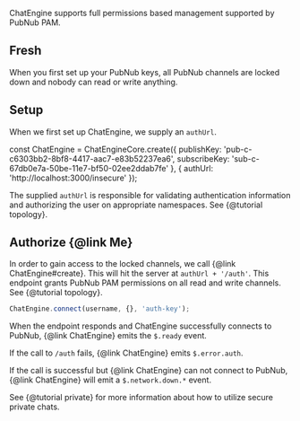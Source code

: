 ChatEngine supports full permissions based management supported by PubNub PAM.

## Fresh

When you first set up your PubNub keys, all PubNub channels are locked down and
nobody can read or write anything.

## Setup

When we first set up ChatEngine, we supply an ```authUrl```.

const ChatEngine = ChatEngineCore.create({
    publishKey: 'pub-c-c6303bb2-8bf8-4417-aac7-e83b52237ea6',
    subscribeKey: 'sub-c-67db0e7a-50be-11e7-bf50-02ee2ddab7fe'
}, {
    authUrl: 'http://localhost:3000/insecure'
});

The supplied ```authUrl``` is responsible for validating authentication information
and authorizing the user on appropriate namespaces. See {@tutorial topology}.

## Authorize {@link Me}

In order to gain access to the locked channels, we call {@link ChatEngine#create}.
This will hit the server at ```authUrl + '/auth'```. This endpoint grants PubNub
PAM permissions on all read and write channels. See {@tutorial topology}.

```js
ChatEngine.connect(username, {}, 'auth-key');
```

When the endpoint responds and ChatEngine successfully connects to PubNub, {@link ChatEngine}
emits the ```$.ready``` event.

If the call to ```/auth``` fails, {@link ChatEngine} emits ```$.error.auth```.

If the call is successful but {@link ChatEngine} can not connect to PubNub,
{@link ChatEngine} will emit a ```$.network.down.*``` event.

See {@tutorial private} for more information about how to utilize secure private chats.
